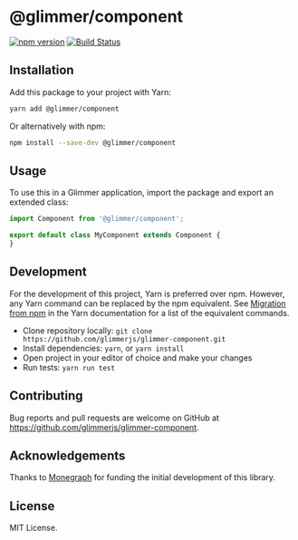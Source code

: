 # @glimmer/component

[![npm version](https://badge.fury.io/js/%40glimmer%2Fcomponent.svg)](https://badge.fury.io/js/%40glimmer%2Fcomponent)
[![Build Status](https://secure.travis-ci.org/glimmerjs/glimmer-component.svg?branch=master)](http://travis-ci.org/glimmerjs/glimmer-component)

## Installation

Add this package to your project with Yarn:

```bash
yarn add @glimmer/component
```

Or alternatively with npm:

```bash
npm install --save-dev @glimmer/component
```

## Usage

To use this in a Glimmer application, import the package and export an extended class:

```ts
import Component from '@glimmer/component';

export default class MyComponent extends Component {
}
```

## Development

For the development of this project, Yarn is preferred over npm. However, any Yarn command can be replaced by the npm equivalent.
See [Migration from npm](https://yarnpkg.com/lang/en/docs/migrating-from-npm/) in the Yarn documentation for a list of the equivalent commands.

* Clone repository locally: `git clone https://github.com/glimmerjs/glimmer-component.git`
* Install dependencies: `yarn`, or `yarn install`
* Open project in your editor of choice and make your changes
* Run tests: `yarn run test`

## Contributing

Bug reports and pull requests are welcome on GitHub at https://github.com/glimmerjs/glimmer-component.

## Acknowledgements

Thanks to [Monegraph](http://monegraph.com) for funding the initial development
of this library.

## License

MIT License.
